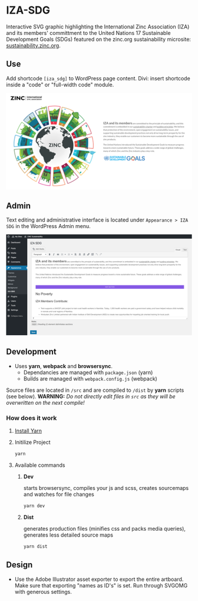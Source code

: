 # IZA-SDG

Interactive SVG graphic highlighting the International Zinc Association (IZA) and its members' committment to the United Nations 17 Sustainable Development Goals (SDGs) featured on the zinc.org sustainability microsite: [sustainability.zinc.org](https://sustainability.zinc.org).

## Use

Add shortcode `[iza_sdg]` to WordPress page content.
Divi: insert shortcode inside a "code" or "full-width code" module.

![Screen Shot](screenshot.png)

## Admin

Text editing and administrative interface is located under `Appearance > IZA SDG` in the WordPress Admin menu.

![Screen Shot - admin](screenshot-admin.png)

## Development

* Uses **yarn**, **webpack** and **browsersync**.
    * Dependancies are managed with `package.json` (yarn)
    * Builds are managed with `webpack.config.js` (webpack)

Source files are located in `/src` and are compiled to `/dist` by **yarn** scripts (see below). **WARNING:** *Do not directly edit files in `src` as they will be overwritten on the next compile!*

### How does it work

1. [Install Yarn](https://yarnpkg.com/en/docs/install)
2. Initilize Project

    ```sh
    yarn
    ```

3. Available commands

    1. **Dev**

        starts browsersync, compiles your js and scss, creates sourcemaps and watches for file changes

        ```sh
        yarn dev
        ```

    2. **Dist**

        generates production files (minifies css and packs media queries), generates less detailed source maps

        ```sh
        yarn dist
        ```

## Design
* Use the Adobe Illustrator asset exporter to export the entire artboard.  Make sure that exporting "names as ID's" is set. Run through SVGOMG with generous settings.
